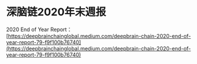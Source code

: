 # 深脑链2020年末週报

2020 End of Year Report：[https://deepbrainchainglobal.medium.com/deepbrain-chain-2020-end-of-year-report-79-f9f100b76740](https://deepbrainchainglobal.medium.com/deepbrain-chain-2020-end-of-year-report-79-f9f100b76740)
